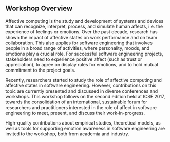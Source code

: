 ## Workshop Overview

Affective computing is the study and development of systems and devices that can
recognize, interpret, process, and simulate human affects, i.e. the experience
of feelings or emotions. Over the past decade, research has shown the impact of
affective states on work performance and on team collaboration. This also
applies for software engineering that involves people in a broad range of
activities, where personality, moods, and emotions play a crucial role. For
successful software engineering projects, stakeholders need to experience
positive affect (such as trust or appreciation), to agree on display rules for
emotions, and to hold mutual commitment to the project goals.

Recently, researchers started to study the role of affective computing and
affective states in software engineering. However, contributions on this topic
are currently presented and discussed in diverse conferences and workshops. This
workshop follows on the second edition held at ICSE 2017, towards the
consolidation of an international, sustainable forum for researchers and
practitioners interested in the role of affect in software engineering to meet,
present, and discuss their work-in-progress.

High-quality contributions about empirical studies, theoretical models, as well
as tools for supporting emotion awareness in software engineering are invited to
the workshop, both from academia and industry.
